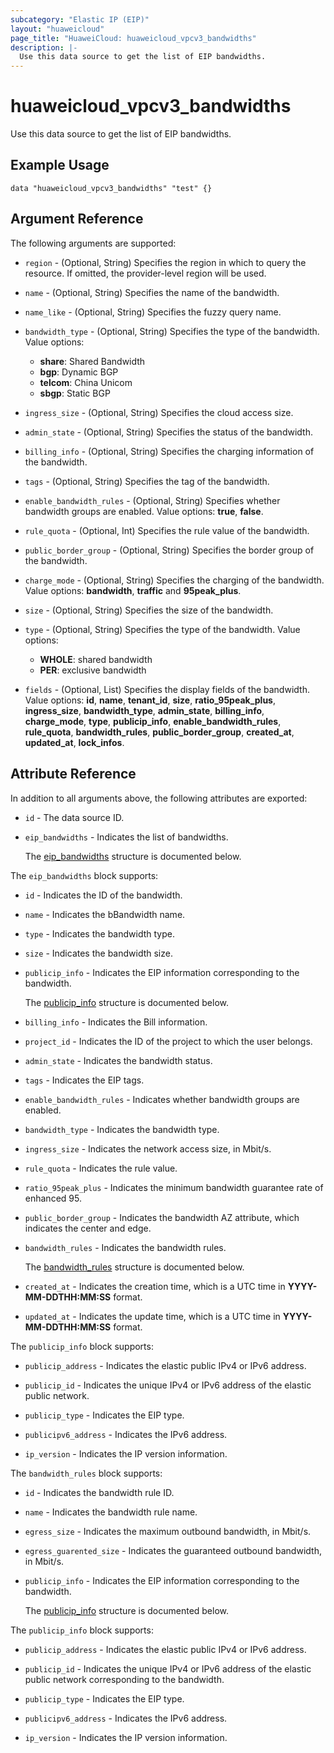 ```yaml
---
subcategory: "Elastic IP (EIP)"
layout: "huaweicloud"
page_title: "HuaweiCloud: huaweicloud_vpcv3_bandwidths"
description: |-
  Use this data source to get the list of EIP bandwidths.
---
```


# huaweicloud_vpcv3_bandwidths

Use this data source to get the list of EIP bandwidths.

## Example Usage

```hcl
data "huaweicloud_vpcv3_bandwidths" "test" {}
```

## Argument Reference

The following arguments are supported:

* `region` - (Optional, String) Specifies the region in which to query the resource.
  If omitted, the provider-level region will be used.

* `name` - (Optional, String) Specifies the name of the bandwidth.

* `name_like` - (Optional, String) Specifies the fuzzy query name.

* `bandwidth_type` - (Optional, String) Specifies the type of the bandwidth.
  Value options:
  + **share**: Shared Bandwidth
  + **bgp**: Dynamic BGP
  + **telcom**: China Unicom
  + **sbgp**: Static BGP

* `ingress_size` - (Optional, String) Specifies the cloud access size.

* `admin_state` - (Optional, String) Specifies the status of the bandwidth.

* `billing_info` - (Optional, String) Specifies the charging information of the bandwidth.

* `tags` - (Optional, String) Specifies the tag of the bandwidth.

* `enable_bandwidth_rules` - (Optional, String) Specifies whether bandwidth groups are enabled.
  Value options: **true**, **false**.

* `rule_quota` - (Optional, Int) Specifies the rule value of the bandwidth.

* `public_border_group` - (Optional, String) Specifies the border group of the bandwidth.

* `charge_mode` - (Optional, String) Specifies the charging of the bandwidth.
  Value options: **bandwidth**, **traffic** and **95peak_plus**.

* `size` - (Optional, String) Specifies the size of the bandwidth.

* `type` - (Optional, String) Specifies the type of the bandwidth.
  Value options:
  + **WHOLE**: shared bandwidth
  + **PER**: exclusive bandwidth

* `fields` - (Optional, List) Specifies the display fields of the bandwidth.
  Value options: **id**, **name**, **tenant_id**, **size**, **ratio_95peak_plus**, **ingress_size**, **bandwidth_type**,
  **admin_state**, **billing_info**, **charge_mode**, **type**, **publicip_info**, **enable_bandwidth_rules**,
  **rule_quota**, **bandwidth_rules**, **public_border_group**, **created_at**, **updated_at**, **lock_infos**.

## Attribute Reference

In addition to all arguments above, the following attributes are exported:

* `id` - The data source ID.

* `eip_bandwidths` - Indicates the list of bandwidths.

  The [eip_bandwidths](#eip_bandwidths_struct) structure is documented below.

<a name="eip_bandwidths_struct"></a>
The `eip_bandwidths` block supports:

* `id` - Indicates the ID of the bandwidth.

* `name` - Indicates the bBandwidth name.

* `type` - Indicates the bandwidth type.

* `size` - Indicates the bandwidth size.

* `publicip_info` - Indicates the EIP information corresponding to the bandwidth.

  The [publicip_info](#eip_bandwidths_publicip_info_struct) structure is documented below.

* `billing_info` - Indicates the Bill information.

* `project_id` - Indicates the ID of the project to which the user belongs.

* `admin_state` - Indicates the bandwidth status.

* `tags` - Indicates the EIP tags.

* `enable_bandwidth_rules` - Indicates whether bandwidth groups are enabled.

* `bandwidth_type` - Indicates the bandwidth type.

* `ingress_size` - Indicates the network access size, in Mbit/s.

* `rule_quota` - Indicates the rule value.

* `ratio_95peak_plus` - Indicates the minimum bandwidth guarantee rate of enhanced 95.

* `public_border_group` - Indicates the bandwidth AZ attribute, which indicates the center and edge.

* `bandwidth_rules` - Indicates the bandwidth rules.

  The [bandwidth_rules](#eip_bandwidths_bandwidth_rules_struct) structure is documented below.

* `created_at` - Indicates the creation time, which is a UTC time in **YYYY-MM-DDTHH:MM:SS** format.

* `updated_at` - Indicates the update time, which is a UTC time in **YYYY-MM-DDTHH:MM:SS** format.

<a name="eip_bandwidths_publicip_info_struct"></a>
The `publicip_info` block supports:

* `publicip_address` - Indicates the elastic public IPv4 or IPv6 address.

* `publicip_id` - Indicates the unique IPv4 or IPv6 address of the elastic public network.

* `publicip_type` - Indicates the EIP type.

* `publicipv6_address` - Indicates the IPv6 address.

* `ip_version` - Indicates the IP version information.

<a name="eip_bandwidths_bandwidth_rules_struct"></a>
The `bandwidth_rules` block supports:

* `id` - Indicates the bandwidth rule ID.

* `name` - Indicates the bandwidth rule name.

* `egress_size` - Indicates the maximum outbound bandwidth, in Mbit/s.

* `egress_guarented_size` - Indicates the guaranteed outbound bandwidth, in Mbit/s.

* `publicip_info` - Indicates the EIP information corresponding to the bandwidth.

  The [publicip_info](#bandwidth_rules_publicip_info_struct) structure is documented below.

<a name="bandwidth_rules_publicip_info_struct"></a>
The `publicip_info` block supports:

* `publicip_address` - Indicates the elastic public IPv4 or IPv6 address.

* `publicip_id` - Indicates the unique IPv4 or IPv6 address of the elastic public network corresponding to the bandwidth.

* `publicip_type` - Indicates the EIP type.

* `publicipv6_address` - Indicates the IPv6 address.

* `ip_version` - Indicates the IP version information.

